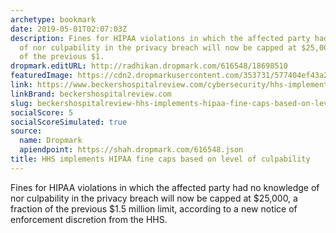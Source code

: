 ```yaml
---
archetype: bookmark
date: 2019-05-01T02:07:03Z
description: Fines for HIPAA violations in which the affected party had no knowledge
  of nor culpability in the privacy breach will now be capped at $25,000, a fraction
  of the previous $1.
dropmark.editURL: http://radhikan.dropmark.com/616548/18698510
featuredImage: https://cdn2.dropmarkusercontent.com/353731/577404ef43a28e719751bf9e1624d075858fbdc3630ffdc6fbcb0fef457018de/thumbnail/7.jpg?Expires=1557430062&Signature=Q~KzvxYGNGLXcjMFV-KySNDtOuVKLjyokVvYKcnp3S6Glo5vzd6zuts27dOwW2qTGciOJy25BBotabTWzAodOEwhCVMoDjjScj-ap1HAx3vmaJVrjhticEQhjBZIQssFTnT8wgxMLBAzDeYjgytNQXOy1AymGhz0~~pVeX7VmInEHufpnf7ViwDGL4mb9tuNu~AK~eakz6V84VQXwR9fHWic2J4SGRZTyKOOBoWmRzHIAf7pgWPCouYYOzWzb87W3V2Uc-lxHIqifWjHtKRu7-xkfLhldX2xEl-9J3TvtRg3IXLApyUQP49h45uoZrz4CXZ038fvDbTgNG149GcYWw__&Key-Pair-Id=APKAITQYWVEN757ZA4KQ
link: https://www.beckershospitalreview.com/cybersecurity/hhs-implements-hipaa-fine-caps-based-on-level-of-culpability.html
linkBrand: beckershospitalreview.com
slug: beckershospitalreview-hhs-implements-hipaa-fine-caps-based-on-level-of-culpability
socialScore: 5
socialScoreSimulated: true
source:
  name: Dropmark
  apiendpoint: https://shah.dropmark.com/616548.json
title: HHS implements HIPAA fine caps based on level of culpability
---
```

Fines for HIPAA violations in which the affected party had no knowledge of nor culpability in the privacy breach will now be capped at $25,000, a fraction of the previous $1.5 million limit, according to a new notice of enforcement discretion from the HHS.